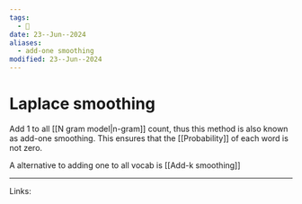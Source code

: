 ```yaml
---
tags:
  - 🌱
date: 23--Jun--2024
aliases:
  - add-one smoothing
modified: 23--Jun--2024
---
```

# Laplace smoothing
Add 1 to all [[N gram model|n-gram]] count, thus this method is also known as add-one smoothing. This ensures that the [[Probability]] of each word is not zero.

A alternative to adding one to all vocab is [[Add-k smoothing]]

---
Links:
